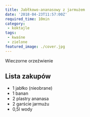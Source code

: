 ```yaml
---
title: Jabłkowo-ananasowy z jarmużem
date: '2018-04-23T11:57:00Z'
required_time: 10min
category:
 - koktajle
tags:
 - kwaśne
 - zielone
featured_image: ./cover.jpg
---
```


Wieczorne orzeźwienie

<!-- more -->

## Lista zakupów

- 1 jabłko (nieobrane)
- 1 banan
- 2 plastry ananasa
- 2 garście jarmużu
- 0,5l wody
